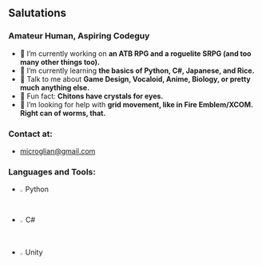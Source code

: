 ## Salutations
### Amateur Human, Aspiring Codeguy

- :blue_book: I’m currently working on **an ATB RPG and a roguelite SRPG (and too many other things too).**
- :green_book: I’m currently learning **the basics of Python, C#, Japanese, and Rice.**
- :ledger: Talk to me about **Game Design, Vocaloid, Anime, Biology, or pretty much anything else.**
- :orange_book: Fun fact: **Chitons have crystals for eyes.**
- :closed_book: I’m looking for help with **grid movement, like in Fire Emblem/XCOM. Right can of worms, that.**

### Contact at:
- microglian@gmail.com

### Languages and Tools:
- <img width=1.3% height=1.3% src="https://cdn3.iconfinder.com/data/icons/logos-and-brands-adobe/512/267_Python-1024.png"> Python
- <img width=1.4% height=1.4% src="https://upload.wikimedia.org/wikipedia/commons/thumb/d/d2/C_Sharp_Logo_2023.svg/1024px-C_Sharp_Logo_2023.svg.png"> C#
- <img width=1.3% height=1.3% src="https://external-content.duckduckgo.com/iu/?u=https%3A%2F%2Fcompanieslogo.com%2Fimg%2Forig%2FU-ea48bc1d.png%3Ft%3D1634728034&f=1&nofb=1&ipt=a149263681cf3e93e5d1fb69abc019021c9fc02137fdca9004913c0242d34188&ipo=images"> Unity
